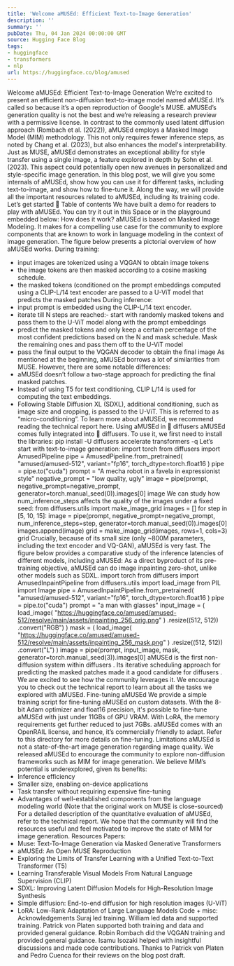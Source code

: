 ```yaml
---
title: 'Welcome aMUSEd: Efficient Text-to-Image Generation'
description: ''
summary: ''
pubDate: Thu, 04 Jan 2024 00:00:00 GMT
source: Hugging Face Blog
tags:
- huggingface
- transformers
- nlp
url: https://huggingface.co/blog/amused
---
```


Welcome aMUSEd: Efficient Text-to-Image Generation
We’re excited to present an efficient non-diffusion text-to-image model named aMUSEd. It’s called so because it’s a open reproduction of Google's MUSE. aMUSEd’s generation quality is not the best and we’re releasing a research preview with a permissive license.
In contrast to the commonly used latent diffusion approach (Rombach et al. (2022)), aMUSEd employs a Masked Image Model (MIM) methodology. This not only requires fewer inference steps, as noted by Chang et al. (2023), but also enhances the model's interpretability.
Just as MUSE, aMUSEd demonstrates an exceptional ability for style transfer using a single image, a feature explored in depth by Sohn et al. (2023). This aspect could potentially open new avenues in personalized and style-specific image generation.
In this blog post, we will give you some internals of aMUSEd, show how you can use it for different tasks, including text-to-image, and show how to fine-tune it. Along the way, we will provide all the important resources related to aMUSEd, including its training code. Let’s get started 🚀
Table of contents
We have built a demo for readers to play with aMUSEd. You can try it out in this Space or in the playground embedded below:
How does it work?
aMUSEd is based on Masked Image Modeling. It makes for a compelling use case for the community to explore components that are known to work in language modeling in the context of image generation.
The figure below presents a pictorial overview of how aMUSEd works.
During training:
- input images are tokenized using a VQGAN to obtain image tokens
- the image tokens are then masked according to a cosine masking schedule.
- the masked tokens (conditioned on the prompt embeddings computed using a CLIP-L/14 text encoder are passed to a U-ViT model that predicts the masked patches
During inference:
- input prompt is embedded using the CLIP-L/14 text encoder.
- iterate till
N
steps are reached:- start with randomly masked tokens and pass them to the U-ViT model along with the prompt embeddings
- predict the masked tokens and only keep a certain percentage of the most confident predictions based on the
N
and mask schedule. Mask the remaining ones and pass them off to the U-ViT model
- pass the final output to the VQGAN decoder to obtain the final image
As mentioned at the beginning, aMUSEd borrows a lot of similarities from MUSE. However, there are some notable differences:
- aMUSEd doesn’t follow a two-stage approach for predicting the final masked patches.
- Instead of using T5 for text conditioning, CLIP L/14 is used for computing the text embeddings.
- Following Stable Diffusion XL (SDXL), additional conditioning, such as image size and cropping, is passed to the U-ViT. This is referred to as “micro-conditioning”.
To learn more about aMUSEd, we recommend reading the technical report here.
Using aMUSEd in 🧨 diffusers
aMUSEd comes fully integrated into 🧨 diffusers. To use it, we first need to install the libraries:
pip install -U diffusers accelerate transformers -q
Let’s start with text-to-image generation:
import torch
from diffusers import AmusedPipeline
pipe = AmusedPipeline.from_pretrained(
"amused/amused-512", variant="fp16", torch_dtype=torch.float16
)
pipe = pipe.to("cuda")
prompt = "A mecha robot in a favela in expressionist style"
negative_prompt = "low quality, ugly"
image = pipe(prompt, negative_prompt=negative_prompt, generator=torch.manual_seed(0)).images[0]
image
We can study how num_inference_steps
affects the quality of the images under a fixed seed:
from diffusers.utils import make_image_grid
images = []
for step in [5, 10, 15]:
image = pipe(prompt, negative_prompt=negative_prompt, num_inference_steps=step, generator=torch.manual_seed(0)).images[0]
images.append(image)
grid = make_image_grid(images, rows=1, cols=3)
grid
Crucially, because of its small size (only ~800M parameters, including the text encoder and VQ-GAN), aMUSEd is very fast. The figure below provides a comparative study of the inference latencies of different models, including aMUSEd:
As a direct byproduct of its pre-training objective, aMUSEd can do image inpainting zero-shot, unlike other models such as SDXL.
import torch
from diffusers import AmusedInpaintPipeline
from diffusers.utils import load_image
from PIL import Image
pipe = AmusedInpaintPipeline.from_pretrained(
"amused/amused-512", variant="fp16", torch_dtype=torch.float16
)
pipe = pipe.to("cuda")
prompt = "a man with glasses"
input_image = (
load_image(
"https://huggingface.co/amused/amused-512/resolve/main/assets/inpainting_256_orig.png"
)
.resize((512, 512))
.convert("RGB")
)
mask = (
load_image(
"https://huggingface.co/amused/amused-512/resolve/main/assets/inpainting_256_mask.png"
)
.resize((512, 512))
.convert("L")
)
image = pipe(prompt, input_image, mask, generator=torch.manual_seed(3)).images[0]
aMUSEd is the first non-diffusion system within diffusers
. Its iterative scheduling approach for predicting the masked patches made it a good candidate for diffusers
. We are excited to see how the community leverages it.
We encourage you to check out the technical report to learn about all the tasks we explored with aMUSEd.
Fine-tuning aMUSEd
We provide a simple training script for fine-tuning aMUSEd on custom datasets. With the 8-bit Adam optimizer and float16 precision, it's possible to fine-tune aMUSEd with just under 11GBs of GPU VRAM. With LoRA, the memory requirements get further reduced to just 7GBs.
aMUSEd comes with an OpenRAIL license, and hence, it’s commercially friendly to adapt. Refer to this directory for more details on fine-tuning.
Limitations
aMUSEd is not a state-of-the-art image generation regarding image quality. We released aMUSEd to encourage the community to explore non-diffusion frameworks such as MIM for image generation. We believe MIM’s potential is underexplored, given its benefits:
- Inference efficiency
- Smaller size, enabling on-device applications
- Task transfer without requiring expensive fine-tuning
- Advantages of well-established components from the language modeling world
(Note that the original work on MUSE is close-sourced)
For a detailed description of the quantitative evaluation of aMUSEd, refer to the technical report.
We hope that the community will find the resources useful and feel motivated to improve the state of MIM for image generation.
Resources
Papers:
- Muse: Text-To-Image Generation via Masked Generative Transformers
- aMUSEd: An Open MUSE Reproduction
- Exploring the Limits of Transfer Learning with a Unified Text-to-Text Transformer (T5)
- Learning Transferable Visual Models From Natural Language Supervision (CLIP)
- SDXL: Improving Latent Diffusion Models for High-Resolution Image Synthesis
- Simple diffusion: End-to-end diffusion for high resolution images (U-ViT)
- LoRA: Low-Rank Adaptation of Large Language Models
Code + misc:
Acknowledgements
Suraj led training. William led data and supported training. Patrick von Platen supported both training and data and provided general guidance. Robin Rombach did the VQGAN training and provided general guidance. Isamu Isozaki helped with insightful discussions and made code contributions.
Thanks to Patrick von Platen and Pedro Cuenca for their reviews on the blog post draft.